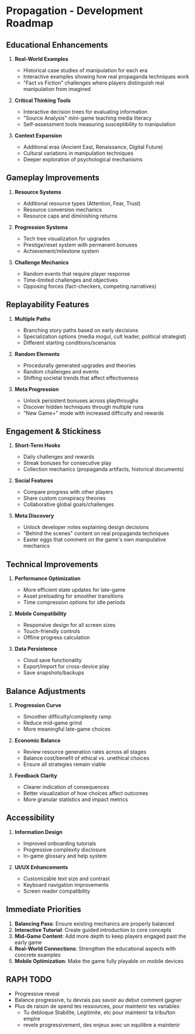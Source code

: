 # Propagation - Development Roadmap

## Educational Enhancements

1. **Real-World Examples**
   - Historical case studies of manipulation for each era
   - Interactive examples showing how real propaganda techniques work
   - "Fact vs Fiction" challenges where players distinguish real manipulation from imagined

2. **Critical Thinking Tools**
   - Interactive decision trees for evaluating information
   - "Source Analysis" mini-game teaching media literacy
   - Self-assessment tools measuring susceptibility to manipulation

3. **Context Expansion**
   - Additional eras (Ancient East, Renaissance, Digital Future)
   - Cultural variations in manipulation techniques
   - Deeper exploration of psychological mechanisms

## Gameplay Improvements

1. **Resource Systems**
   - Additional resource types (Attention, Fear, Trust)
   - Resource conversion mechanics
   - Resource caps and diminishing returns

2. **Progression Systems**
   - Tech tree visualization for upgrades
   - Prestige/reset system with permanent bonuses
   - Achievement/milestone system

3. **Challenge Mechanics**
   - Random events that require player response
   - Time-limited challenges and objectives
   - Opposing forces (fact-checkers, competing narratives)

## Replayability Features

1. **Multiple Paths**
   - Branching story paths based on early decisions
   - Specialization options (media mogul, cult leader, political strategist)
   - Different starting conditions/scenarios

2. **Random Elements**
   - Procedurally generated upgrades and theories
   - Random challenges and events
   - Shifting societal trends that affect effectiveness

3. **Meta Progression**
   - Unlock persistent bonuses across playthroughs
   - Discover hidden techniques through multiple runs
   - "New Game+" mode with increased difficulty and rewards

## Engagement & Stickiness

1. **Short-Term Hooks**
   - Daily challenges and rewards
   - Streak bonuses for consecutive play
   - Collection mechanics (propaganda artifacts, historical documents)

2. **Social Features**
   - Compare progress with other players
   - Share custom conspiracy theories
   - Collaborative global goals/challenges

3. **Meta Discovery**
   - Unlock developer notes explaining design decisions
   - "Behind the scenes" content on real propaganda techniques
   - Easter eggs that comment on the game's own manipulative mechanics

## Technical Improvements

1. **Performance Optimization**
   - More efficient state updates for late-game
   - Asset preloading for smoother transitions
   - Time compression options for idle periods

2. **Mobile Compatibility**
   - Responsive design for all screen sizes
   - Touch-friendly controls
   - Offline progress calculation

3. **Data Persistence**
   - Cloud save functionality
   - Export/import for cross-device play
   - Save snapshots/backups

## Balance Adjustments

1. **Progression Curve**
   - Smoother difficulty/complexity ramp
   - Reduce mid-game grind
   - More meaningful late-game choices

2. **Economic Balance**
   - Review resource generation rates across all stages
   - Balance cost/benefit of ethical vs. unethical choices
   - Ensure all strategies remain viable

3. **Feedback Clarity**
   - Clearer indication of consequences
   - Better visualization of how choices affect outcomes
   - More granular statistics and impact metrics

## Accessibility

1. **Information Design**
   - Improved onboarding tutorials
   - Progressive complexity disclosure
   - In-game glossary and help system

2. **UI/UX Enhancements**
   - Customizable text size and contrast
   - Keyboard navigation improvements
   - Screen reader compatibility

## Immediate Priorities

1. **Balancing Pass**: Ensure existing mechanics are properly balanced
2. **Interactive Tutorial**: Create guided introduction to core concepts
3. **Mid-Game Content**: Add more depth to keep players engaged past the early game
4. **Real-World Connections**: Strengthen the educational aspects with concrete examples
5. **Mobile Optimization**: Make the game fully playable on mobile devices


## RAPH TODO

- Progressive reveal
- Balance progressive, tu devrais pas savoir au debut comment gagner
- Plus de raison de spend tes ressources, pour maintenir tes variables 
   - Tu debloque Stabilite, Legitimite, etc pour maintenir ta tribu/ton empire
   - revele progressivement, des enjeux avec un equilibre a maintenir

